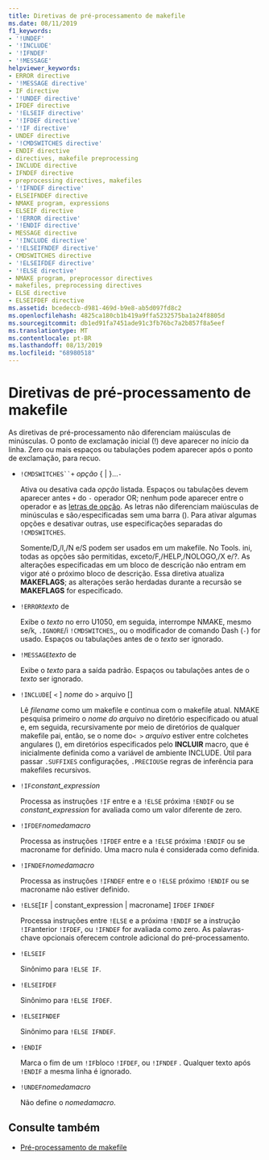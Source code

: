 ```yaml
---
title: Diretivas de pré-processamento de makefile
ms.date: 08/11/2019
f1_keywords:
- '!UNDEF'
- '!INCLUDE'
- '!IFNDEF'
- '!MESSAGE'
helpviewer_keywords:
- ERROR directive
- '!MESSAGE directive'
- IF directive
- '!UNDEF directive'
- IFDEF directive
- '!ELSEIF directive'
- '!IFDEF directive'
- '!IF directive'
- UNDEF directive
- '!CMDSWITCHES directive'
- ENDIF directive
- directives, makefile preprocessing
- INCLUDE directive
- IFNDEF directive
- preprocessing directives, makefiles
- '!IFNDEF directive'
- ELSEIFNDEF directive
- NMAKE program, expressions
- ELSEIF directive
- '!ERROR directive'
- '!ENDIF directive'
- MESSAGE directive
- '!INCLUDE directive'
- '!ELSEIFNDEF directive'
- CMDSWITCHES directive
- '!ELSEIFDEF directive'
- '!ELSE directive'
- NMAKE program, preprocessor directives
- makefiles, preprocessing directives
- ELSE directive
- ELSEIFDEF directive
ms.assetid: bcedeccb-d981-469d-b9e8-ab5d097fd8c2
ms.openlocfilehash: 4825ca180cb1b419a9ffa5232575ba1a24f8805d
ms.sourcegitcommit: db1ed91fa7451ade91c3fb76bc7a2b857f8a5eef
ms.translationtype: MT
ms.contentlocale: pt-BR
ms.lasthandoff: 08/13/2019
ms.locfileid: "68980518"
---
```

# <a name="makefile-preprocessing-directives"></a>Diretivas de pré-processamento de makefile

As diretivas de pré-processamento não diferenciam maiúsculas de minúsculas. O ponto de exclamação inicial (!) deve aparecer no início da linha. Zero ou mais espaços ou tabulações podem aparecer após o ponto de exclamação, para recuo.

- `!CMDSWITCHES``+` *opção* { &#124; }...`-`

   Ativa ou desativa cada *opção* listada. Espaços ou tabulações devem aparecer antes `+` do `-` operador OR; nenhum pode aparecer entre o operador e as [letras de opção](running-nmake.md#nmake-options). As letras não diferenciam maiúsculas de minúsculas e são`/`especificadas sem uma barra (). Para ativar algumas opções e desativar outras, use especificações separadas do `!CMDSWITCHES`.

   Somente/D,/I,/N e/S podem ser usados em um makefile. No Tools. ini, todas as opções são permitidas, exceto/F,/HELP,/NOLOGO,/X e/?. As alterações especificadas em um bloco de descrição não entram em vigor até o próximo bloco de descrição. Essa diretiva atualiza **MAKEFLAGS**; as alterações serão herdadas durante a recursão se **MAKEFLAGS** for especificado.

- `!ERROR`*texto* de

   Exibe o *texto* no erro U1050, em seguida, interrompe NMAKE, mesmo se/k, `.IGNORE`/i `!CMDSWITCHES`,, ou o modificador de comando Dash (`-`) for usado. Espaços ou tabulações antes de o *texto* ser ignorado.

- `!MESSAGE`*texto* de

   Exibe o *texto* para a saída padrão. Espaços ou tabulações antes de o *texto* ser ignorado.

- `!INCLUDE`[ `<` ] *nome* do `>` arquivo []

   Lê *filename* como um makefile e continua com o makefile atual. NMAKE pesquisa primeiro o *nome do arquivo* no diretório especificado ou atual e, em seguida, recursivamente por meio de diretórios de qualquer makefile pai, então, se o nome do`< >` *arquivo* estiver entre colchetes angulares (), em diretórios especificados pelo  **INCLUIR** macro, que é inicialmente definida como a variável de ambiente INCLUDE. Útil para passar `.SUFFIXES` configurações, `.PRECIOUS`e regras de inferência para makefiles recursivos.

- `!IF`*constant_expression*

   Processa as instruções `!IF` entre e a `!ELSE` próxima `!ENDIF` ou se *constant_expression* for avaliada como um valor diferente de zero.

- `!IFDEF`*nomedamacro*

   Processa as instruções `!IFDEF` entre e a `!ELSE` próxima `!ENDIF` ou se macroname for definido. Uma macro nula é considerada como definida.

- `!IFNDEF`*nomedamacro*

   Processa as instruções `!IFNDEF` entre e o `!ELSE` próximo `!ENDIF` ou se macroname não estiver definido.

- `!ELSE`[`IF` &#124; constant_expression &#124; macroname] `IFDEF` `IFNDEF`

   Processa instruções entre `!ELSE` e a próxima `!ENDIF` se a instrução `!IF`anterior `!IFDEF`, ou `!IFNDEF` for avaliada como zero. As palavras-chave opcionais oferecem controle adicional do pré-processamento.

- `!ELSEIF`

   Sinônimo para `!ELSE IF`.

- `!ELSEIFDEF`

   Sinônimo para `!ELSE IFDEF`.

- `!ELSEIFNDEF`

   Sinônimo para `!ELSE IFNDEF`.

- `!ENDIF`

   Marca o fim de um `!IF`bloco `!IFDEF`, ou `!IFNDEF` . Qualquer texto após `!ENDIF` a mesma linha é ignorado.

- `!UNDEF`*nomedamacro*

   Não define o *nomedamacro*.

## <a name="see-also"></a>Consulte também

- [Pré-processamento de makefile](makefile-preprocessing.md)